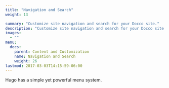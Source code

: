 ```yaml
---
title: "Navigation and Search"
weight: 13

summary: "Customize site navigation and search for your Docco site."
description: "Customize site navigation and search for your Docco site."
images: 
  - ""
menu:
  docs:
    parent: Content and Customization
    name: Navigation and Search
    weight: 26
lastmod: 2017-03-03T14:15:59-06:00
---
```


Hugo has a simple yet powerful menu system.



<!-- Customize site navigation and search for your Docco site.

## Top-level menu 

The top level menu (the one that appears in the top navigation bar for the entire site) uses your site’s [`main` menu](https://gohugo.io/content-management/menus/). All Hugo sites have a main menu array of menu entries, accessible via the .Site.Menus site variable and populatable via page front matter or your site’s config.toml.

To add a page or section to this menu, add it to the site’s main menu in either config.toml or in the destination page’s front matter (in _index.md or _index.html for a section, as that’s the section landing page). For example, here’s how we added the Documentation section landing page to the main menu in this site:

```
---
title: "Docco Documentation"
linkTitle: "Documentation"
menu:
  main:
    weight: 20
---
```

The menu is ordered from left to right by page weight. So, for example, a section index or page with weight: 30 would appear after the Documentation section in the menu, while one with weight: 10 would appear before it.

If you want to add a link to an external site to this menu, add it in config.toml, specifying the weight.

```
[[menu.main]]
    name = "GitHub"
    weight = 50
    url = "/"
``` -->

<!-- ### Adding a language drop-down

If you configure more than one language in config.toml, the Docco theme adds a language selector drop down to the top-level menu. Selecting a language takes the user to the translated version of the current page, or the home page for the given language.

You can find out more in Multi-language support. -->

<!-- ## Section menu 

The section menu, as shown in the left side of the docs section, is automatically built from the content tree. Like the top-level menu, it is ordered by page or section index weight (or by page creation date if weight is not set), with the page or index’s Title, or linkTitle if different, as its link title in the menu. If a section subfolder has pages other than _index.md or _index.html, those pages will appear as a submenu, again ordered by weight. For example, here’s the metadata for this page showing its weight and title:

```
---
title: "Navigation and Search"
linkTitle: "Navigation and Search"
date: 2017-01-05
weight: 3
description: >
  Customize site navigation and search for your Docco site.
---
```

To hide a page or section from the menu, set `draft: true` in front matter.

By default, the section menu will show the current section fully expanded all the way down. This may make the left nav too long and difficult to scan for bigger sites. Try setting site param ui.sidebar_menu_compact = true in config.toml.

## Breadcrumb navigation

Breadcrumb navigation is enabled by default. To disable breadcrumb navigation, set site param ui.breadcrumb_disable = true in config.toml.

## Site search options

Docco offers multiple options that let your readers search your site content, so you can pick one that suits your needs. You can choose from:

* Google Custom Search Engine (GCSE), the default option, which uses Google’s index of your public site to generate a search results page.
* Algolia DocSearch, which uses Algolia’s indexing and search mechanism, and provides an organized dropdown of search results when your readers use the search box. Algolia DocSearch is free for public documentation sites.
* Local search with Lunr, which uses Javascript to index and search your site without the need to connect to external services. This option doesn’t require your site to be public.

If you enable any of these search options in your config.toml, a search box displays in the right of your top navigation bar. By default a search box also displays at the top of the section menu in the left navigation pane, which you can disable if you prefer, or if you’re using a search option that only works with the top search box.

Be aware that if you accidentally enable more than one search option in your config.toml you may get unexpected results (for example, if you have added the .js for Algolia DocSearch, you’ll get Algolia results if you enable GCSE search but forget to disable Algolia search).

### Disabling the sidebar search box

By default, the search box appears in both the top navigation bar and at the top of the sidebar left navigation pane. If you don’t want the sidebar search box, set sidebar_search_disable to true in config.toml:

```
sidebar_search_disable = true
```

### Configure search with a Google Custom Search Engine

By default Docco uses a Google Custom Search Engine (GCSE) to search your site. To enable this feature, you’ll first need to make sure that you have built a public production version of your site, as otherwise your site won’t be crawled and indexed.

### Setting up site search

1. Deploy your site and ensure that it’s built with HUGO_ENV="production", as Google will only crawl and index Docco sites built with this setting (you probably don’t want your not-ready-for-prime-time site to be searchable!). You can specify this variable as a command line flag to Hugo:

  ```
  $ env HUGO_ENV="production" hugo
  ```

  Alternatively, if you’re using Netlify, you can specify it as a Netlify deployment setting in netlify.toml or the Netlify UI, along with the Hugo version. It may take a day or so before your site has actual search results available.

2. Create a Google Custom Search Engine for your deployed site by clicking **New search engine** on the Custom Search page and following the instructions. Make a note of the ID for your new search engine.

3. Add any further configuration you want to your search engine using the **Edit search engine** options. In particular you may want to do the following:

* Select **Look and feel**. Change from the default **Overlay** layout to **Results only**, as this option means your search results are embedded in your search page rather than appearing in a separate box. Click **Save** to save your changes.

* Edit the default result link behavior so that search results from your site don’t open in a new tab. To do this, select **Search Features** - **Advanced** - **Websearch Settings**. In the **Link Target** field, type “_parent”. Click **Save** to save your changes.

> #### Tip
Your site search results should show up within a couple of days. If it takes longer than that, you can manually request that your site is indexed by submitting a sitemap through the Google Search Console. -->

<!-- ### Adding the search page 

Once you have your search engine set up, you can add the feature to your site:

1. Ensure you have a Markdown file in content/en/search.md (and one per other languages if needed) to display your search results. It only needs a title and layout: search, as in the following example:

```
---
title: Search Results
layout: search
---
```
2. Add your Google Custom Search Engine ID to the site params in config.toml. You can add different values per language if needed.

```
# Google Custom Search Engine ID. Remove or comment out to disable search.
gcs_engine_id = "011737558837375720776:fsdu1nryfng"
``` -->
<!-- ### Disabling GCSE search 

If you don’t specify a Google Custom Search Engine ID for your project and haven’t enabled any other search options, the search box won’t appear in your site. If you’re using the default config.toml from the example site and want to disable search, just comment out or remove the relevant line.

## Configure Algolia DocSearch 

As an alternative to GCSE, you can use Algolia DocSearch with this theme. Algolia DocSearch is free for public documentation sites.

### Sign up for Algolia DocSearch

If you are accepted to the program, you will receive the JavaScript code to add to your documentation site from Algolia by email.

### Adding Algolia DocSearch 

1. Enable Algolia DocSearch in config.toml.
```
# Enable Algolia DocSearch
algolia_docsearch = true
```

2. Remove or comment out any GCSE ID in config.toml and ensure local search is set to false as you can only have one type of search enabled. See Disabling GCSE search.

3. Disable the sidebar search in config.toml as this is not currently supported for Algolia DocSearch. See Disabling the sidebar search box.
+ Select **Look and feel**. Change from the default **Overlay** layout to **Results only**, as this option means your search results are embedded in your search page rather than appearing in a separate box. Click Save to **save** your changes.

+ Edit the default result link behavior so that search results from your site don’t open in a new tab. To do this, select **Search Features** - **Advanced** - **Websearch Settings**. In the **Link Target** field, type “_parent”. Click Save to **save** your changes.

> #### Tip
Your site search results should show up within a couple of days. If it takes longer than that, you can manually request that your site is indexed by submitting a sitemap through the Google Search Console. 

### Adding the search page 
Once you have your search engine set up, you can add the feature to your site:
1. Ensure you have a Markdown file in `content/en/search.md` (and one per other languages if needed) to display your search results. It only needs a title and `layout: search`, as in the following example:

```
---
title: Search Results
layout: search
---
```

2. Add your Google Custom Search Engine ID to the site params in `config.toml`. You can add different values per language if needed.
```
#Google Custom Search Engine ID. Remove or comment out to disable search.
gcs_engine_id = "011737558837375720776:fsdu1nryfng"
```
### Disabling GCSE search 

If you don’t specify a Google Custom Search Engine ID for your project and haven’t enabled any other search options, the search box won’t appear in your site. If you’re using the default `config.toml` from the example site and want to disable search, just comment out or remove the relevant line.

## Configure local search with Lunr 

Lunr is a Javascript-based search option that lets you index your site and make it searchable without the need for external, server-side search services. This is a good option particularly for smaller or non-public sites.

To add Lunr search to your Docsy site:

1. Enable local search in `config.toml`.

```
# Enable local search
offlineSearch = true
```

2. Remove or comment out any GCSE ID in config.toml and ensure Algolia DocSearch is set to false, as you can only have one type of search enabled. See Disabling GCSE search.

Once you’ve completed these steps, local search is enabled for your site and results appear in a drop down when you use the search box.

> #### Tip
If you’re ***testing this locally*** using Hugo’s local server functionality, you need to build your offline-search-index.xxx.json file first by running hugo. If you have the Hugo server running while you build offline-search-index.xxx.json, you may need to stop the server and restart it in order to see your search results.

### Changing the summary length of the local search results

You can customize the summary length by setting `offlineSearchSummaryLength` in `config.toml`.

```
#Enable offline search with Lunr.js
offlineSearch = true
offlineSearchSummaryLength = 200
```

### Changing the maximum result count of the local search

You can customize the maximum result count by setting `offlineSearchMaxResults` in `config.toml`.

```
#Enable offline search with Lunr.js
offlineSearch = true
offlineSearchMaxResults = 25
```

### Changing the width of the local search results popover 

The width of the search results popover will automatically widen according to the content.

If you want to limit the width, add the following scss into `assets/scss/_variables_project.scss`.

```
body {
    .popover.offline-search-result {
        max-width: 460px;
    }
}
```
### Excluding pages from local search results 

To exclude pages from local search results, add `exclude_search: true` to the the frontmatter of each page:

```
---
title: "Index"
weight: 10
exclude_search: true
---
```

   -->


